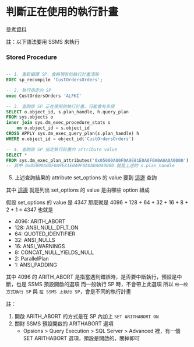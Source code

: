 # 判斷正在使用的執行計畫

[參考資料](https://youtu.be/ylqwdUQNOH8)

註：以下語法要用 SSMS 來執行

### Stored Procedure

```sql

-- 1. 重新編譯 SP，會將現有的執行計畫清除
EXEC sp_recompile 'CustOrdersOrders';

-- 2. 執行指定的 SP
exec CustOrdersOrders 'ALFKI'

-- 3. 查詢該 SP 正在使用的執行計畫，可能會有多個
SELECT o.object_id, s.plan_handle, h.query_plan
FROM sys.objects o
inner join sys.dm_exec_procedure_stats s
	on o.object_id = s.object_id
CROSS APPLY sys.dm_exec_query_plan(s.plan_handle) h
WHERE o.object_id = object_id('CustOrdersOrders')

-- 4. 查詢該 SP 指定執行計畫的 attribute value
SELECT *
FROM sys.dm_exec_plan_attributes('0x05000A00F0A9E81E0A0F0A0A0A0A0000')
-- 其中 0x05000A00F0A9E81E0A0F0A0A0A0A0000 就是上述的 s.plan_handle

```

5. 上述查詢結果的 attribute set_options 的 value
要到 [這邊](https://learn.microsoft.com/zh-tw/sql/relational-databases/system-dynamic-management-views/sys-dm-exec-plan-attributes-transact-sql?view=azuresqldb-current) 查詢

其中 [這邊](https://learn.microsoft.com/en-us/sql/relational-databases/system-dynamic-management-views/sys-dm-exec-plan-attributes-transact-sql?view=azuresqldb-current#evaluating-set-options) 就是列出 set_options 的 value 是由哪些 option 組成

假設 set_options 的 value 是 4347
那麼就是 4096 + 128 + 64 + 32 + 16 + 8 + 2 + 1 = 4347
也就是
- 4096: ARITH_ABORT
- 128: ANSI_NULL_DFLT_ON
- 64: QUOTED_IDENTIFIER
- 32: ANSI_NULLS
- 16: ANSI_WARNINGS
- 8: CONCAT_NULL_YIELDS_NULL
- 2: ParallelPlan
- 1: ANSI_PADDING

其中 4096 的 ARITH_ABORT 是指當遇到錯誤時，是否要中斷執行，預設是中斷，也是 SSMS 預設開啟的選項
而一般執行 SP 時，不會帶上此選項
所以 `用一般方式執行 SP` 與 `在 SSMS 上執行 SP`，會是不同的執行計畫

註：
1. 開啟 ARITH_ABORT 的方式是在 SP 內加上 `SET ARITHABORT ON`
1. 關財 SSMS 預設開啟的 ARITHABORT 選項
   - Opsions > Query Execution > SQL Server > Advanced 裡，有一個 SET ARITHABORT 選項，預設是開啟的，關掉即可